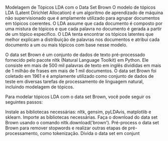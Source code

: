 Modelagem de Tópicos LDA com o Data Set Brown
O modelo de tópicos LDA (Latent Dirichlet Allocation) é um algoritmo de aprendizado de máquina não supervisionado que é amplamente utilizado para agrupar documentos em tópicos coerentes. O LDA assume que cada documento é composto por uma mistura de tópicos e que cada palavra no documento é gerada a partir de um tópico específico. O LDA tenta encontrar os tópicos latentes que melhor explicam a distribuição de palavras nos documentos e atribui cada documento a um ou mais tópicos com base nesse modelo.

O data set Brown é um conjunto de dados de texto pré-processado fornecido pelo pacote nltk (Natural Language Toolkit) em Python. Ele consiste em mais de 500 mil palavras de texto em inglês divididas em mais de 1 milhão de frases em mais de 1 mil documentos. O data set Brown foi coletado em 1961 e é amplamente utilizado como conjunto de dados de teste em diversas tarefas de processamento de linguagem natural, incluindo modelagem de tópicos.

Para modelar tópicos LDA com o data set Brown, você pode seguir os seguintes passos:

Instale as bibliotecas necessárias: nltk, gensim, pyLDAvis, matplotlib e sklearn.
Importe as bibliotecas necessárias.
Faça o download do data set Brown usando o comando nltk.download('brown').
Pré-process o data set Brown para remover stopwords e realizar outras etapas de pré-processamento, como tokenização.
Divida o data set em conjunt

